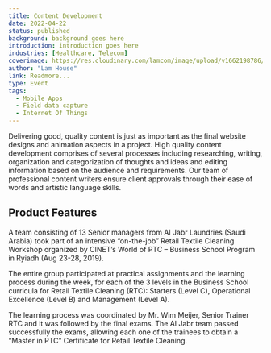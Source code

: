 ```yaml
---
title: Content Development
date: 2022-04-22
status: published
background: background goes here
introduction: introduction goes here
industries: [Healthcare, Telecom]
coverimage: https://res.cloudinary.com/lamcom/image/upload/v1662198786/lamhouse/icon/content_zuve8h.png
author: "Lam House"
link: Readmore...
type: Event
tags:
  - Mobile Apps
  - Field data capture
  - Internet Of Things
---
```


Delivering good, quality content is just as important as the final website designs and animation aspects in a project. High quality content development comprises of several processes including researching, writing, organization and categorization of thoughts and ideas and editing information based on the audience and requirements. Our team of professional content writers ensure client approvals through their ease of words and artistic language skills.
<!--more-->

## Product Features

A team consisting of 13 Senior managers from Al Jabr Laundries (Saudi Arabia) took part of an intensive “on-the-job” Retail Textile Cleaning Workshop organized by CINET’s World of PTC – Business School Program in Ryiadh (Aug 23-28, 2019).

The entire group participated at practical assignments and the learning process during the week, for each of the 3 levels in the Business School curricula for Retail Textile Cleaning (RTC): Starters (Level C), Operational Excellence (Level B) and Management (Level A).

The learning process was coordinated by Mr. Wim Meijer, Senior Trainer RTC and it was followed by the final exams. The Al Jabr team passed successfully the exams, allowing each one of the trainees to obtain a “Master in PTC” Certificate for Retail Textile Cleaning.
